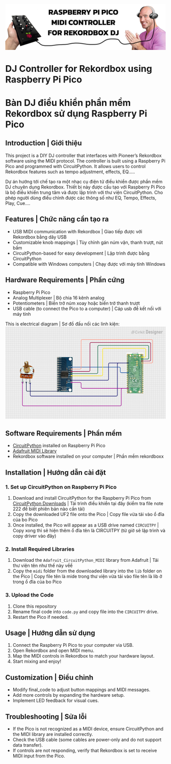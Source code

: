 ![Photo01](https://github.com/kysutrung/customize_rekordbox_controller/blob/main/mediaaa/repo_cover.jpg)

# DJ Controller for Rekordbox using Raspberry Pi Pico
# Bàn DJ điều khiển phần mềm Rekordbox sử dụng Raspberry Pi Pico

## Introduction | Giới thiệu
This project is a DIY DJ controller that interfaces with Pioneer’s Rekordbox software using the MIDI protocol. The controller is built using a Raspberry Pi Pico and programmed with CircuitPython. It allows users to control Rekordbox features such as tempo adjustment, effects, EQ.....

Dự án hướng tới chế tạo ra một nhạc cụ điện tử điều khiển được phần mềm DJ chuyên dụng Rekordbox. Thiết bị này được cấu tạo với Raspberry Pi Pico là bộ điều khiển trung tâm và được lập trình với thư viện CircuitPython. Cho phép người dùng điều chỉnh được các thông số như EQ, Tempo, Effects, Play, Cue....

## Features | Chức năng cần tạo ra
- USB MIDI communication with Rekordbox | Giao tiếp được với Rekordbox bằng dây USB
- Customizable knob mappings | Tùy chỉnh gán núm vặn, thanh trượt, nút bấm
- CircuitPython-based for easy development | Lập trình được bằng CircuitPython
- Compatible with Windows computers | Chạy được với máy tính Windows

## Hardware Requirements | Phần cứng
- Raspberry Pi Pico
- Analog Multiplexer | Bộ chia 16 kênh analog
- Potentiometers | Biến trở núm xoay hoặc biến trở thanh trượt
- USB cable (to connect the Pico to a computer) | Cáp usb để kết nối với máy tính

This is electrical diagram | Sơ đồ đấu nối các linh kiện:
![Photo01](https://github.com/kysutrung/customize_rekordbox_controller/blob/main/mediaaa/circuit_image.png)


## Software Requirements | Phần mềm
- [CircuitPython](https://circuitpython.org/) installed on Raspberry Pi Pico
- [Adafruit MIDI Library](https://github.com/adafruit/Adafruit_CircuitPython_MIDI)
- Rekordbox software installed on your computer | Phần mềm rekordboxx

## Installation | Hướng dẫn cài đặt
### 1. Set up CircuitPython on Raspberry Pi Pico
1. Download and install CircuitPython for the Raspberry Pi Pico from [CircuitPython Downloads](https://circuitpython.org/board/raspberry_pi_pico/) | Tải trình điều khiển tại đây (kiểm tra file note 222 để biết phiên bản nào cần tải)
2. Copy the downloaded UF2 file onto the Pico | Copy file vừa tải vào ổ đĩa của bo Pico
3. Once installed, the Pico will appear as a USB drive named `CIRCUITPY` | Copy xong thì sẽ hiện thêm ổ đĩa tên là CIRCUITPY (từ giờ sẽ lập trình và copy driver vào đây)

### 2. Install Required Libraries
1. Download the `Adafruit_CircuitPython_MIDI` library from Adafruit | Tải thư viện tên như thế này vềề
2. Copy the `midi` folder from the downloaded library into the `lib` folder on the Pico | Copy file tên là mide trong thư viện vừa tải vào file tên là lib ở trong ổ đĩa của bo Pico

### 3. Upload the Code
1. Clone this repository 
2. Rename final code into `code.py` and copy file into the `CIRCUITPY` drive.
3. Restart the Pico if needed.

## Usage | Hướng dẫn sử dụng
1. Connect the Raspberry Pi Pico to your computer via USB.
2. Open Rekordbox and open MIDI menu.
3. Map the MIDI controls in Rekordbox to match your hardware layout.
4. Start mixing and enjoy!

## Customization | Điều chỉnh
- Modify final_code to adjust button mappings and MIDI messages.
- Add more controls by expanding the hardware setup.
- Implement LED feedback for visual cues.

## Troubleshooting | Sửa lỗi
- If the Pico is not recognized as a MIDI device, ensure CircuitPython and the MIDI library are installed correctly.
- Check the USB cable (some cables are power-only and do not support data transfer).
- If controls are not responding, verify that Rekordbox is set to receive MIDI input from the Pico.

